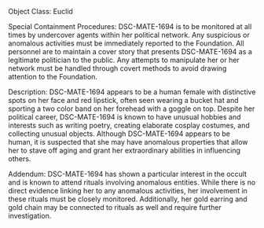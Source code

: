 Object Class: Euclid

Special Containment Procedures:
DSC-MATE-1694 is to be monitored at all times by undercover agents within her political network. Any suspicious or anomalous activities must be immediately reported to the Foundation. All personnel are to maintain a cover story that presents DSC-MATE-1694 as a legitimate politician to the public. Any attempts to manipulate her or her network must be handled through covert methods to avoid drawing attention to the Foundation.

Description:
DSC-MATE-1694 appears to be a human female with distinctive spots on her face and red lipstick, often seen wearing a bucket hat and sporting a two color band on her forehead with a goggle on top. Despite her political career, DSC-MATE-1694 is known to have unusual hobbies and interests such as writing poetry, creating elaborate cosplay costumes, and collecting unusual objects. Although DSC-MATE-1694 appears to be human, it is suspected that she may have anomalous properties that allow her to stave off aging and grant her extraordinary abilities in influencing others.

Addendum:
DSC-MATE-1694 has shown a particular interest in the occult and is known to attend rituals involving anomalous entities. While there is no direct evidence linking her to any anomalous activities, her involvement in these rituals must be closely monitored. Additionally, her gold earring and gold chain may be connected to rituals as well and require further investigation.
